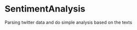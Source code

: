 SentimentAnalysis
=================

Parsing twitter data and do simple analysis based on the texts
